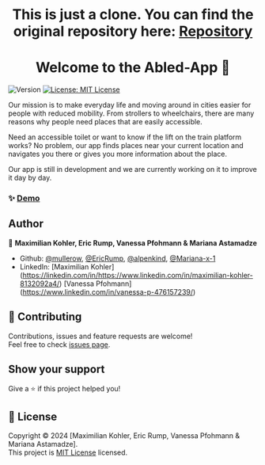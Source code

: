 <h1 align="center">This is just a clone. You can find the original repository here: <a href="https://github.com/coding-bootcamps-eu/final-project-2024-01-accessibility" target="_blank">Repository</a> </h1>


<h1 align="center">Welcome to the Abled-App 👋</h1>
<p>
  <img alt="Version" src="https://img.shields.io/badge/version-0.1.0-blue.svg?cacheSeconds=2592000" />
  <a href="License" target="_blank">
    <img alt="License: MIT License" src="https://img.shields.io/badge/License-MIT License-yellow.svg" />
  </a>
</p>


Our mission is to make everyday life and moving around in cities easier for people with reduced mobility. From strollers to wheelchairs, there are many reasons why people need places that are easily accessible. 

Need an accessible toilet or want to know if the lift on the train platform works? No problem, our app finds places near your current location and navigates you there or gives you more information about the place.

Our app is still in development and we are currently working on it to improve it day by day.

### ✨ [Demo](https://abledapp.netlify.app/ )


## Author

👤 **Maximilian Kohler, Eric Rump, Vanessa Pfohmann & Mariana Astamadze**

- Github: [@mullerow](https://github.com/mullerow), [@EricRump](https://github.com/EricRump), [@alpenkind](https://github.com/alpenkind), [@Mariana-x-1](https://github.com/Mariana-x1)
- LinkedIn: [Maximilian Kohler] (https://linkedin.com/in/https://www.linkedin.com/in/maximilian-kohler-8132092a4/) [Vanessa Pfohmann] (https://www.linkedin.com/in/vanessa-p-476157239/)

## 🤝 Contributing

Contributions, issues and feature requests are welcome!<br />Feel free to check [issues page](https://github.com/coding-bootcamps-eu/final-project-2024-01-accessibility/issues).

## Show your support

Give a ⭐️ if this project helped you!

## 📝 License

Copyright © 2024 [Maximilian Kohler, Eric Rump, Vanessa Pfohmann & Mariana Astamadze].<br />
This project is [MIT License](License) licensed.
